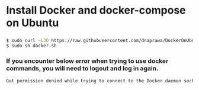 # Install Docker and docker-compose on Ubuntu



##### 
####
```sh
$ sudo curl -LJO https://raw.githubusercontent.com/dnaprawa/DockerOnUbuntu/master/docker.sh 
$ sudo sh docker.sh
```

### If you encounter below error when trying to use docker commands, you will need to logout and log in again.

```sh
Got permission denied while trying to connect to the Docker daemon socket at unix:///var/run/docker.soc
```